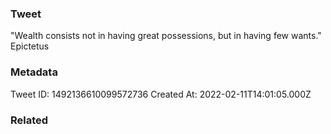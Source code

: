 ### Tweet
"Wealth consists not in having great possessions, but in having few wants." Epictetus

### Metadata
Tweet ID: 1492136610099572736
Created At: 2022-02-11T14:01:05.000Z

### Related

